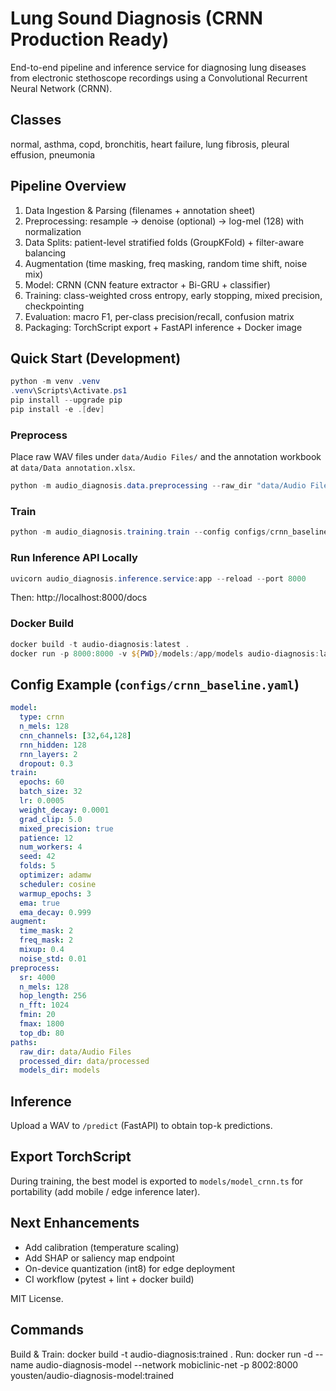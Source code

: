 # Lung Sound Diagnosis (CRNN Production Ready)

End-to-end pipeline and inference service for diagnosing lung diseases from electronic stethoscope recordings using a Convolutional Recurrent Neural Network (CRNN).

## Classes
normal, asthma, copd, bronchitis, heart failure, lung fibrosis, pleural effusion, pneumonia

## Pipeline Overview
1. Data Ingestion & Parsing (filenames + annotation sheet)
2. Preprocessing: resample -> denoise (optional) -> log-mel (128) with normalization
3. Data Splits: patient-level stratified folds (GroupKFold) + filter-aware balancing
4. Augmentation (time masking, freq masking, random time shift, noise mix)
5. Model: CRNN (CNN feature extractor + Bi-GRU + classifier)
6. Training: class-weighted cross entropy, early stopping, mixed precision, checkpointing
7. Evaluation: macro F1, per-class precision/recall, confusion matrix
8. Packaging: TorchScript export + FastAPI inference + Docker image

## Quick Start (Development)
```powershell
python -m venv .venv
.venv\Scripts\Activate.ps1
pip install --upgrade pip
pip install -e .[dev]
```

### Preprocess
Place raw WAV files under `data/Audio Files/` and the annotation workbook at `data/Data annotation.xlsx`.
```powershell
python -m audio_diagnosis.data.preprocessing --raw_dir "data/Audio Files" --out_dir data/processed --n_mels 128 --sr 4000
```

### Train
```powershell
python -m audio_diagnosis.training.train --config configs/crnn_baseline.yaml
```

### Run Inference API Locally
```powershell
uvicorn audio_diagnosis.inference.service:app --reload --port 8000
```
Then: http://localhost:8000/docs

### Docker Build
```powershell
docker build -t audio-diagnosis:latest .
docker run -p 8000:8000 -v ${PWD}/models:/app/models audio-diagnosis:latest
```

## Config Example (`configs/crnn_baseline.yaml`)
```yaml
model:
  type: crnn
  n_mels: 128
  cnn_channels: [32,64,128]
  rnn_hidden: 128
  rnn_layers: 2
  dropout: 0.3
train:
  epochs: 60
  batch_size: 32
  lr: 0.0005
  weight_decay: 0.0001
  grad_clip: 5.0
  mixed_precision: true
  patience: 12
  num_workers: 4
  seed: 42
  folds: 5
  optimizer: adamw
  scheduler: cosine
  warmup_epochs: 3
  ema: true
  ema_decay: 0.999
augment:
  time_mask: 2
  freq_mask: 2
  mixup: 0.4
  noise_std: 0.01
preprocess:
  sr: 4000
  n_mels: 128
  hop_length: 256
  n_fft: 1024
  fmin: 20
  fmax: 1800
  top_db: 80
paths:
  raw_dir: data/Audio Files
  processed_dir: data/processed
  models_dir: models
```

## Inference
Upload a WAV to `/predict` (FastAPI) to obtain top-k predictions.

## Export TorchScript
During training, the best model is exported to `models/model_crnn.ts` for portability (add mobile / edge inference later).

## Next Enhancements
- Add calibration (temperature scaling)
- Add SHAP or saliency map endpoint
- On-device quantization (int8) for edge deployment
- CI workflow (pytest + lint + docker build)

MIT License.

## Commands
Build & Train: docker build -t audio-diagnosis:trained .
Run: docker run -d --name audio-diagnosis-model --network mobiclinic-net -p 8002:8000 yousten/audio-diagnosis-model:trained